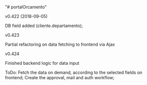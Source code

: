 "# portalOrcamento" 

v0.422 (2018-09-05)

DB field added (cliente.departamento);

v0.423

Partial refactoring on data fetching to frontend via Ajax

v0.424

Finished backend logic for data input

ToDo:
Fetch the data on demand, according to the selected fields on frontend;
Create the approval, mail and auth workflow;
